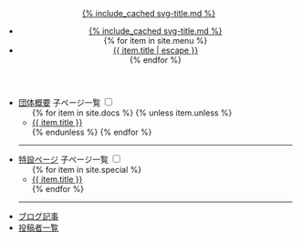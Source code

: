 <div id="wrap">
<header class="header" role="banner" aria-label="Header">
<a href="{{ '/' | relative_url }}" class="logo" role="link" aria-label="Home">{% include_cached svg-title.md %}</a>
<a href="javascript:void(0);" onclick="hamburgerMenu();" class="hamburger-button" role="link" aria-label="Hamburger menu button">
    <i class="fa-bars"></i>
</a>
    <nav class="navigation" role="navigation" aria-label="Navigation">
        <ul role="menu" aria-hidden="true" aria-label="Navigation menu">
            <li role="menuitem" aria-label="Navigation menu item">
                <a href="{{ '/' | relative_url }}" class="logo" role="menuitem" aria-label="Home">{% include_cached svg-title.md %}</a>
            </li>
            {% for item in site.menu %}
            <li role="menuitem"><a href="{{ item.url | relative_url }}" role="menuitem" aria-label="{{ item.title | escape }}">{{ item.title | escape }}</a></li>
            {% endfor %}
        </ul>
    </nav>
</header>
<nav id="hamburger-menu" role="navigation" aria-label="Hamburger menu">
    <div class="doc-nav" role="navigation" aria-label="Site navigation">
        <ul class="menu" role="menu" aria-hidden="true" aria-label="Navigation menu">
            <li role="presentation" aria-label="Category name"><a href="{{ '/docs/' | relative_url }}" class="doc-link" role="link" aria-label="Docs">団体概要</a>
                <label for="menubar1"><i class="fa-angle-up fa-rotate-180"></i> 子ページ一覧</label>
                <input type="checkbox" id="menubar1" class="accordion" />
                <ul id="links1" class="sub-menu" role="menu" aria-hidden="true" aria-label="Navigation menu">
                {% for item in site.docs %}
                {% unless item.unless %}
                    <li role="menuitem" aria-label="Navigation menu item"><a href="{{ item.url | relative_url }}" class="doc-link" role="link" aria-label="{{ item.title }}">{{ item.title }}</a></li>
                {% endunless %}
                {% endfor %}
                </ul>
            </li>
            <hr>
            <li role="presentation" aria-label="Category name"><a href="{{ '/special/' | relative_url }}" class="doc-link" role="link" aria-label="Special">特設ページ</a>
                <label for="menubar2"><i class="fa-angle-up fa-rotate-180"></i> 子ページ一覧</label>
                <input type="checkbox" id="menubar2" class="accordion" />
                <ul id="links2" class="sub-menu" role="menu" aria-hidden="true" aria-label="Navigation menu">
                {% for item in site.special %}
                    <li role="menuitem" aria-label="Navigation menu item"><a href="{{ item.url | relative_url }}" class="doc-link" role="link" aria-label="{{ item.title }}">{{ item.title }}</a></li>
                {% endfor %}
                </ul>
            </li>
            <hr>
            <li role="presentation" aria-label="Category name"><a href="{{ '/blog/' | relative_url }}" class="doc-link" role="link" aria-label="Blog">ブログ記事</a></li>
            <li role="presentation" aria-label="Category name"><a href="{{ '/authors/' | relative_url }}" class="doc-link" role="link" aria-label="Authors">投稿者一覧</a></li>
        </ul>
    </div>
</nav>
